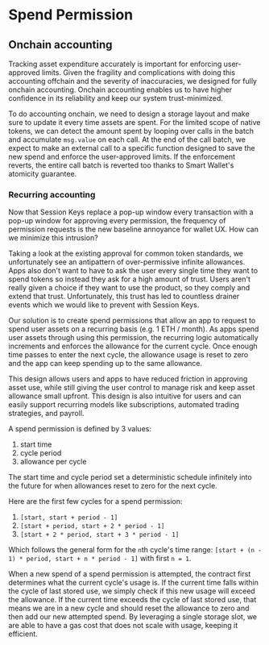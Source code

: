 # Spend Permission

## Onchain accounting

Tracking asset expenditure accurately is important for enforcing user-approved limits. Given the fragility and complications with doing this accounting offchain and the severity of inaccuracies, we designed for fully onchain accounting. Onchain accounting enables us to have higher confidence in its reliability and keep our system trust-minimized.

To do accounting onchain, we need to design a storage layout and make sure to update it every time assets are spent. For the limited scope of native tokens, we can detect the amount spent by looping over calls in the batch and accumulate `msg.value` on each call. At the end of the call batch, we expect to make an external call to a specific function designed to save the new spend and enforce the user-approved limits. If the enforcement reverts, the entire call batch is reverted too thanks to Smart Wallet's atomicity guarantee.

### Recurring accounting

Now that Session Keys replace a pop-up window every transaction with a pop-up window for approving every permission, the frequency of permission requests is the new baseline annoyance for wallet UX. How can we minimize this intrusion?

Taking a look at the existing approval for common token standards, we unfortunately see an antipattern of over-permissive infinite allowances. Apps also don't want to have to ask the user every single time they want to spend tokens so instead they ask for a high amount of trust. Users aren't really given a choice if they want to use the product, so they comply and extend that trust. Unfortunately, this trust has led to countless drainer events which we would like to prevent with Session Keys.

Our solution is to create spend permissions that allow an app to request to spend user assets on a recurring basis (e.g. 1 ETH / month). As apps spend user assets through using this permission, the recurring logic automatically increments and enforces the allowance for the current cycle. Once enough time passes to enter the next cycle, the allowance usage is reset to zero and the app can keep spending up to the same allowance.

This design allows users and apps to have reduced friction in approving asset use, while still giving the user control to manage risk and keep asset allowance small upfront. This design is also intuitive for users and can easily support recurring models like subscriptions, automated trading strategies, and payroll.

A spend permission is defined by 3 values:

1. start time
2. cycle period
3. allowance per cycle

The start time and cycle period set a deterministic schedule infinitely into the future for when allowances reset to zero for the next cycle.

Here are the first few cycles for a spend permission:

1. `[start, start + period - 1]`
1. `[start + period, start + 2 * period - 1]`
1. `[start + 2 * period, start + 3 * period - 1]`

Which follows the general form for the `n`th cycle's time range: `[start + (n - 1) * period, start + n * period - 1]` with first `n = 1`.

When a new spend of a spend permission is attempted, the contract first determines what the current cycle's usage is. If the current time falls within the cycle of last stored use, we simply check if this new usage will exceed the allowance. If the current time exceeds the cycle of last stored use, that means we are in a new cycle and should reset the allowance to zero and then add our new attempted spend. By leveraging a single storage slot, we are able to have a gas cost that does not scale with usage, keeping it efficient.
